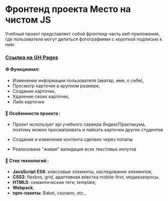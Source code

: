 # Фронтенд проекта Место на чистом JS

Учебный проект представляет собой фронтенд-часть веб-приложения, где пользователи могут делиться фотографиями с короткой подписью к ним.
### [Ссылка на GH Pages](https://danilziborov.github.io/mesto/)

#### ⚙️ Функционал: 
- Изменение информации пользователя (аватар, имя, о себе),
- Просмотр карточек в крупном размере,
- Cоздание карточек,
- Удаление своих карточек,
- Лайк карточки

#### 📌 Особенности проекта :

- Проект использует api учебного сервера ЯндексПрактикума, поэтому можно просматривать и лайкать карточки других студентов

- Создание и изменение контента сделано через попапы

- Реализована "живая" валидация всех текстовых инпутов

#### 📌 Стек технологий :

- **JavaScript ES6**: классовые элементы, наследование элементов,
- **CSS3**: flexbox, grid, адаптивная вёвстка mobile-first, медиазапросы,
- **HTML5**: семантические теги, template,
- **Webpack**,
- **npm-пакеты**: Babel, cssnano, etc.,

  
  








